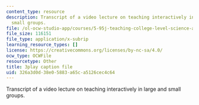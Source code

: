 ```yaml
---
content_type: resource
description: Transcript of a video lecture on teaching interactively in large and
  small groups.
file: /ol-ocw-studio-app/courses/5-95j-teaching-college-level-science-and-engineering-spring-2009/326a3d0d38e05883a65ca5126cec4c64_5uTd3WzQulo.vtt
file_size: 116151
file_type: application/x-subrip
learning_resource_types: []
license: https://creativecommons.org/licenses/by-nc-sa/4.0/
ocw_type: OCWFile
resourcetype: Other
title: 3play caption file
uid: 326a3d0d-38e0-5883-a65c-a5126cec4c64
---
```

Transcript of a video lecture on teaching interactively in large and small groups.